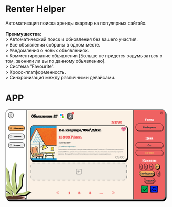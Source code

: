 <h1>Renter Helper</h1>
<span>Автоматизация поиска аренды квартир на популярных сайтайх.</span><br><br>
<b>Преимущества:</b><br>
  > Автоматический поиск и обновления без вашего участия.<br>
  > Все обьявления собраны в одном месте.<br>
  > Уведомления о новых обьявлениях.<br>
  > Комментирование обьявлении [Больше не придется задумываться о том, звонили ли вы по данному обьявлению].<br>
  > Система "Favourite".<br>
  > Кросс-платформенность.<br>
  > Синхронизация между различными девайсами.<br>
  
<h1>APP</h1>
<img src="./stock/frame_1.png"/>
